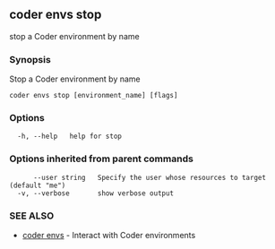 ## coder envs stop

stop a Coder environment by name

### Synopsis

Stop a Coder environment by name

```
coder envs stop [environment_name] [flags]
```

### Options

```
  -h, --help   help for stop
```

### Options inherited from parent commands

```
      --user string   Specify the user whose resources to target (default "me")
  -v, --verbose       show verbose output
```

### SEE ALSO

* [coder envs](coder_envs.md)	 - Interact with Coder environments
